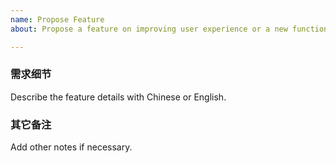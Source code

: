 ```yaml
---
name: Propose Feature
about: Propose a feature on improving user experience or a new functionality.

---
```



### 需求细节

Describe the feature details with Chinese or English.



### 其它备注
Add other notes if necessary.
